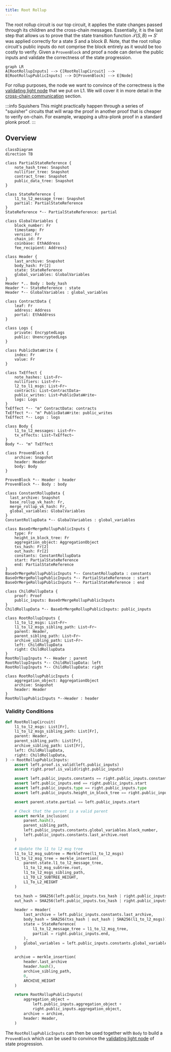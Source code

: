 ```yaml
---
title: Root Rollup
---
```


The root rollup circuit is our top circuit, it applies the state changes passed through its children and the cross-chain messages. Essentially, it is the last step that allows us to prove that the state transition function $\mathcal{T}(S, B) \mapsto S'$ was applied correctly for a state $S$ and a block $B$. Note, that the root rollup circuit's public inputs do not comprise the block entirely as it would be too costly to verify. Given a `ProvenBlock` and proof a node can derive the public inputs and validate the correctness of the state progression.

```mermaid
graph LR
A[RootRollupInputs] --> C[RootRollupCircuit] --> B[RootRollupPublicInputs] --> D[ProvenBlock] --> E[Node]
```

For rollup purposes, the node we want to convince of the correctness is the [validating light node](../l1-smart-contracts/index.md) that we put on L1. We will cover it in more detail in the [cross-chain communication](../l1-smart-contracts/index.md) section.

:::info Squishers
This might practically happen through a series of "squisher" circuits that will wrap the proof in another proof that is cheaper to verify on-chain. For example, wrapping a ultra-plonk proof in a standard plonk proof.
:::

## Overview

```mermaid
classDiagram
direction TB

class PartialStateReference {
    note_hash_tree: Snapshot
    nullifier_tree: Snapshot
    contract_tree: Snapshot
    public_data_tree: Snapshot
}

class StateReference {
    l1_to_l2_message_tree: Snapshot
    partial: PartialStateReference
}
StateReference *-- PartialStateReference: partial

class GlobalVariables {
    block_number: Fr
    timestamp: Fr
    version: Fr
    chain_id: Fr
    coinbase: EthAddress
    fee_recipient: Address}

class Header {
    last_archive: Snapshot
    body_hash: Fr[2]
    state: StateReference
    global_variables: GlobalVariables
}
Header *.. Body : body_hash
Header *-- StateReference : state
Header *-- GlobalVariables : global_variables

class ContractData {
    leaf: Fr
    address: Address
    portal: EthAddress
}

class Logs {
    private: EncryptedLogs
    public: UnencryptedLogs
}

class PublicDataWrite {
    index: Fr
    value: Fr
}

class TxEffect {
    note_hashes: List~Fr~
    nullifiers: List~Fr~
    l2_to_l1_msgs: List~Fr~
    contracts: List~ContractData~
    public_writes: List~PublicDataWrite~
    logs: Logs
}
TxEffect *-- "m" ContractData: contracts
TxEffect *-- "m" PublicDataWrite: public_writes
TxEffect *-- Logs : logs

class Body {
    l1_to_l2_messages: List~Fr~
    tx_effects: List~TxEffect~
}
Body *-- "m" TxEffect

class ProvenBlock {
    archive: Snapshot
    header: Header
    body: Body
}

ProvenBlock *-- Header : header
ProvenBlock *-- Body : body

class ConstantRollupData {
  last_archive: Snapshot
  base_rollup_vk_hash: Fr,
  merge_rollup_vk_hash: Fr,
  global_variables: GlobalVariables
}
ConstantRollupData *-- GlobalVariables : global_variables

class BaseOrMergeRollupPublicInputs {
    type: Fr
    height_in_block_tree: Fr
    aggregation_object: AggregationObject
    txs_hash: Fr[2]
    out_hash: Fr[2]
    constants: ConstantRollupData
    start: PartialStateReference
    end: PartialStateReference
}
BaseOrMergeRollupPublicInputs *-- ConstantRollupData : constants
BaseOrMergeRollupPublicInputs *-- PartialStateReference : start
BaseOrMergeRollupPublicInputs *-- PartialStateReference : end

class ChildRollupData {
    proof: Proof
    public_inputs: BaseOrMergeRollupPublicInputs
}
ChildRollupData *-- BaseOrMergeRollupPublicInputs: public_inputs

class RootRollupInputs {
    l1_to_l2_msgs: List~Fr~
    l1_to_l2_msgs_sibling_path: List~Fr~
    parent: Header,
    parent_sibling_path: List~Fr~
    archive_sibling_path: List~Fr~
    left: ChildRollupData
    right: ChildRollupData
}
RootRollupInputs *-- Header : parent
RootRollupInputs *-- ChildRollupData: left
RootRollupInputs *-- ChildRollupData: right

class RootRollupPublicInputs {
    aggregation_object: AggregationObject
    archive: Snapshot
    header: Header
}
RootRollupPublicInputs *--Header : header
```

### Validity Conditions

```python
def RootRollupCircuit(
    l1_to_l2_msgs: List[Fr],
    l1_to_l2_msgs_sibling_path: List[Fr],
    parent: Header,
    parent_sibling_path: List[Fr],
    archive_sibling_path: List[Fr],
    left: ChildRollupData,
    right: ChildRollupData,
) -> RootRollupPublicInputs:
    assert left.proof.is_valid(left.public_inputs)
    assert right.proof.is_valid(right.public_inputs)

    assert left.public_inputs.constants == right.public_inputs.constants
    assert left.public_inputs.end == right.public_inputs.start
    assert left.public_inputs.type == right.public_inputs.type
    assert left.public_inputs.height_in_block_tree == right.public_inputs.height_in_block_tree

    assert parent.state.partial == left.public_inputs.start

    # Check that the parent is a valid parent
    assert merkle_inclusion(
        parent.hash(),
        parent_sibling_path,
        left.public_inputs.constants.global_variables.block_number,
        left.public_inputs.constants.last_archive.root
    )

    # Update the l1 to l2 msg tree
    l1_to_l2_msg_subtree = MerkleTree(l1_to_l2_msgs)
    l1_to_l2_msg_tree = merkle_insertion(
        parent.state.l1_to_l2_message_tree,
        l1_to_l2_msg_subtree.root,
        l1_to_l2_msgs_sibling_path,
        L1_TO_L2_SUBTREE_HEIGHT,
        L1_To_L2_HEIGHT
    )

    txs_hash = SHA256(left.public_inputs.txs_hash | right.public_inputs.txs_hash)
    out_hash = SHA256(left.public_inputs.txs_hash | right.public_inputs.out_hash)

    header = Header(
        last_archive = left.public_inputs.constants.last_archive,
        body_hash = SHA256(txs_hash | out_hash | SHA256(l1_to_l2_msgs)),
        state = StateReference(
            l1_to_l2_message_tree = l1_to_l2_msg_tree,
            partial = right.public_inputs.end,
        ),
        global_variables = left.public_inputs.constants.global_variables,
    )

    archive = merkle_insertion(
        header.last_archive
        header.hash(),
        archive_sibling_path,
        0,
        ARCHIVE_HEIGHT
    )

    return RootRollupPublicInputs(
        aggregation_object =
            left.public_inputs.aggregation_object +
            right.public_inputs.aggregation_object,
        archive = archive,
        header: Header,
    )
```

The `RootRollupPublicInputs` can then be used together with `Body` to build a `ProvenBlock` which can be used to convince the [validating light node](../l1-smart-contracts/index.md) of state progression.
